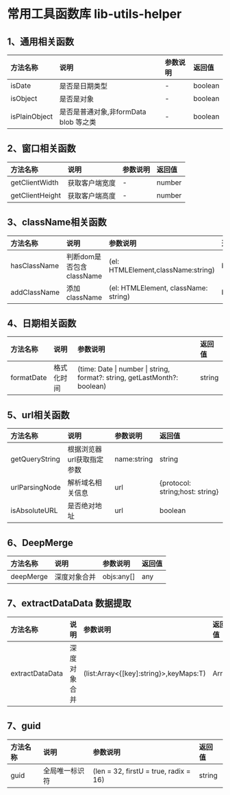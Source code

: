 # 常用工具函数库 lib-utils-helper

## 1、通用相关函数

| 方法名称  | 说明     | 参数说明             |返回值|
| :-------- | :------- | :----------------------- |:---|
| isDate | 是否是日期类型 | - |boolean|
| isObject    | 是否是对象 | - |boolean|
| isPlainObject    | 是否是普通对象,非formData blob 等之类 | - |boolean|
## 2、窗口相关函数

| 方法名称  | 说明     | 参数说明             |返回值|
| :-------- | :------- | :----------------------- |:---|
| getClientWidth | 获取客户端宽度 | - |number|
| getClientHeight    | 获取客户端高度 | - |number|


## 3、className相关函数

| 方法名称  | 说明     | 参数说明     |返回值|
| :-------- | :------- | :--------------------------- |:---|
| hasClassName | 判断dom是否包含className | (el: HTMLElement,className:string) |boolean|
| addClassName    | 添加className | (el: HTMLElement, className: string) |boolean|


## 4、日期相关函数

| 方法名称  | 说明     | 参数说明     |返回值|
| :-------- | :------- | :--------------------------- |:---|
| formatDate | 格式化时间 | (time: Date \| number \| string, format?: string, getLastMonth?: boolean) |string|

## 5、url相关函数

| 方法名称  | 说明     | 参数说明     |返回值|
| :-------- | :------- | :--------------------------- |:---|
| getQueryString |根据浏览器url获取指定参数 | name:string |string|
| urlParsingNode |解析域名相关信息 | url |{protocol: string;host: string}|
| isAbsoluteURL |是否绝对地址 | url |boolean|

## 6、DeepMerge

| 方法名称  | 说明     | 参数说明     |返回值|
| :-------- | :------- | :--------------------------- |:---|
| deepMerge |深度对象合并 |objs:any[] |any|
## 7、extractDataData 数据提取

| 方法名称  | 说明     | 参数说明     |返回值|
| :-------- | :------- | :--------------------------- |:---|
| extractDataData |深度对象合并 |(list:Array<{[key]:string}>,keyMaps:T) |Array|

## 7、guid

| 方法名称  | 说明     | 参数说明     |返回值|
| :-------- | :------- | :--------------------------- |:---|
| guid |全局唯一标识符 |(len = 32, firstU = true, radix = 16) |string|